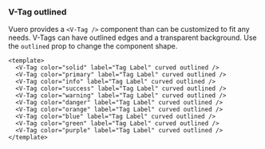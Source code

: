 ### V-Tag outlined

Vuero provides a `<V-Tag />` component than can be customized
to fit any needs. V-Tags can have outlined edges
and a transparent background.
Use the `outlined` prop to change the component shape.

<!--code-->

```vue
<template>
  <V-Tag color="solid" label="Tag Label" curved outlined />
  <V-Tag color="primary" label="Tag Label" curved outlined />
  <V-Tag color="info" label="Tag Label" curved outlined />
  <V-Tag color="success" label="Tag Label" curved outlined />
  <V-Tag color="warning" label="Tag Label" curved outlined />
  <V-Tag color="danger" label="Tag Label" curved outlined />
  <V-Tag color="orange" label="Tag Label" curved outlined />
  <V-Tag color="blue" label="Tag Label" curved outlined />
  <V-Tag color="green" label="Tag Label" curved outlined />
  <V-Tag color="purple" label="Tag Label" curved outlined />
</template>
```

<!--/code-->

<!--example-->

<div class="field">
    <div class="control tags">
        <V-Tag color="solid" label="Tag Label" curved outlined />
        <V-Tag color="primary" label="Tag Label" curved outlined />
        <V-Tag color="info" label="Tag Label" curved outlined />
        <V-Tag color="success" label="Tag Label" curved outlined />
        <V-Tag color="warning" label="Tag Label" curved outlined />
        <V-Tag color="danger" label="Tag Label" curved outlined />
        <V-Tag color="orange" label="Tag Label" curved outlined />
        <V-Tag color="blue" label="Tag Label" curved outlined />
        <V-Tag color="green" label="Tag Label" curved outlined />
        <V-Tag color="purple" label="Tag Label" curved outlined />
    </div>
</div>

<!--/example-->

